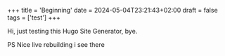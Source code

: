 +++
title = 'Beginning'
date = 2024-05-04T23:21:43+02:00
draft = false
tags = ['test']
+++

Hi, just testing this Hugo Site Generator, bye.

PS Nice live rebuilding i see there
